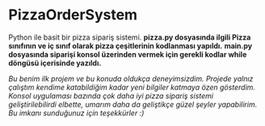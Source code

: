 # PizzaOrderSystem
Python ile basit bir pizza sipariş sistemi.
**pizza.py dosyasında ilgili Pizza sınıfının ve iç sınıf olarak pizza çeşitlerinin kodlanması yapıldı.**
**main.py dosyasında siparişi konsol üzerinden vermek için gerekli kodlar while döngüsü içerisinde yazıldı.**

*Bu benim ilk projem ve bu konuda oldukça deneyimsizdim. Projede yalnız çalıştım kendime katabildiğim kadar yeni bilgiler katmaya özen gösterdim. Konsol uygulaması bazında çok daha iyi pizza sipariş sistemi geliştirilebilirdi elbette, umarım daha da geliştikçe güzel şeyler yapabilirim. Bu imkanı sunduğunuz için teşekkürler :)*
